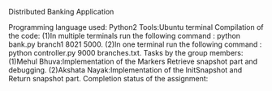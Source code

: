  Distributed Banking Application 

Programming language used: Python2
Tools:Ubuntu terminal
Compilation of the code:
	(1)In  multiple terminals run the following command :
     	python bank.py branch1 8021 5000.
	(2)In one terminal run the following command :
    	 python controller.py 9000 branches.txt.
Tasks by the group members:
	(1)Mehul Bhuva:Implementation of the Markers  Retrieve snapshot part and debugging.
	(2)Akshata Nayak:Implementation of the InitSnapshot and Return snapshot part.
Completion status of the assignment:


